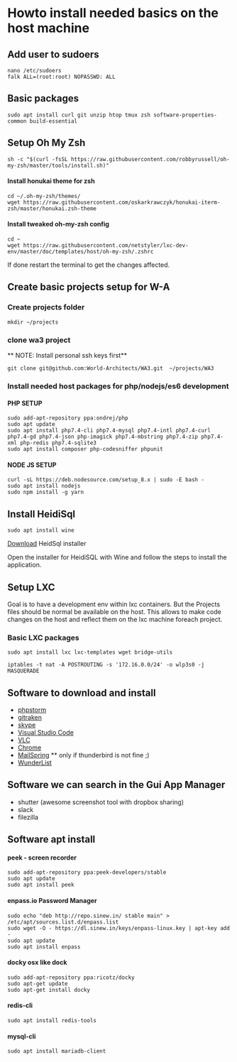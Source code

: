 # Howto install needed basics on the host machine

## Add user to sudoers
```
nano /etc/sudoers
falk ALL=(root:root) NOPASSWD: ALL
```

## Basic packages
```
sudo apt install curl git unzip htop tmux zsh software-properties-common build-essential
```

## Setup Oh My Zsh
```
sh -c "$(curl -fsSL https://raw.githubusercontent.com/robbyrussell/oh-my-zsh/master/tools/install.sh)"
```

#### Install honukai theme for zsh
``` 
cd ~/.oh-my-zsh/themes/
wget https://raw.githubusercontent.com/oskarkrawczyk/honukai-iterm-zsh/master/honukai.zsh-theme
```

#### Install tweaked oh-my-zsh config
```
cd ~
wget https://raw.githubusercontent.com/netstyler/lxc-dev-env/master/doc/templates/host/oh-my-zsh/.zshrc
```

If done restart the terminal to get the changes affected.

## Create basic projects setup for W-A

### Create projects folder
```
mkdir ~/projects 
```

### clone wa3 project
** NOTE: Install personal ssh keys first**
```
git clone git@github.com:World-Architects/WA3.git  ~/projects/WA3
``` 

### Install needed host packages for php/nodejs/es6 development

#### PHP SETUP
```
sudo add-apt-repository ppa:ondrej/php
sudo apt update
sudo apt install php7.4-cli php7.4-mysql php7.4-intl php7.4-curl php7.4-gd php7.4-json php-imagick php7.4-mbstring php7.4-zip php7.4-xml php-redis php7.4-sqlite3
sudo apt install composer php-codesniffer phpunit
```

#### NODE JS SETUP
```
curl -sL https://deb.nodesource.com/setup_8.x | sudo -E bash -
sudo apt install nodejs
sudo npm install -g yarn
```

## Install HeidiSql

```
sudo apt install wine
```

[Download](http://www.heidisql.com/download.php) HeidSql installer

Open the installer for HeidiSQL with Wine and follow the steps to install the application.


## Setup LXC
Goal is to have a development env within lxc containers.
But the Projects files should be normal be available on the host.
This allows to make code changes on the host and reflect them on the lxc machine foreach project. 

### Basic LXC packages
```
sudo apt install lxc lxc-templates wget bridge-utils

iptables -t nat -A POSTROUTING -s '172.16.0.0/24' -o wlp3s0 -j MASQUERADE
```


## Software to download and install
- [phpstorm](https://www.jetbrains.com/phpstorm/) 
- [gitraken](https://www.gitkraken.com/download)
- [skype](https://www.skype.com/de/get-skype/)
- [Visual Studio Code](https://code.visualstudio.com/Download)
- [VLC](https://www.videolan.org/vlc/download-ubuntu.html)
- [Chrome](https://www.google.de/chrome/browser/desktop/index.html)
- [MailSpring](https://getmailspring.com/) ** only if thunderbird is not fine ;)
- [WunderList](https://github.com/edipox/wunderlistux/releases)

## Software we can search in the Gui App Manager
- shutter (awesome screenshot tool with dropbox sharing)
- slack
- filezilla

## Software apt install

#### peek - screen recorder
```
sudo add-apt-repository ppa:peek-developers/stable
sudo apt update
sudo apt install peek
```

#### enpass.io Password Manager
```
sudo echo "deb http://repo.sinew.in/ stable main" > /etc/apt/sources.list.d/enpass.list
sudo wget -O - https://dl.sinew.in/keys/enpass-linux.key | apt-key add -
sudo apt update
sudo apt install enpass
 ```
 
 #### docky osx like dock
```
sudo add-apt-repository ppa:ricotz/docky
sudo apt-get update
sudo apt-get install docky
 ```
 
#### redis-cli
 ```
 sudo apt install redis-tools
 ```
 
#### mysql-cli
 ```
sudo apt install mariadb-client
 ```

